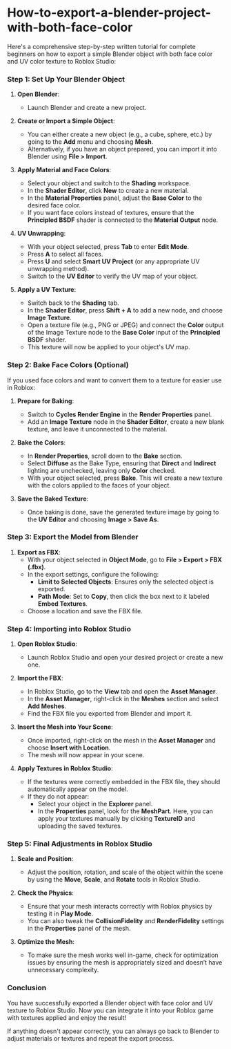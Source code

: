 # How-to-export-a-blender-project-with-both-face-color
Here's a comprehensive step-by-step written tutorial for complete beginners on how to export a simple Blender object with both face color and UV color texture to Roblox Studio:

### Step 1: Set Up Your Blender Object

1. **Open Blender**:
   - Launch Blender and create a new project.

2. **Create or Import a Simple Object**:
   - You can either create a new object (e.g., a cube, sphere, etc.) by going to the **Add** menu and choosing **Mesh**.
   - Alternatively, if you have an object prepared, you can import it into Blender using **File > Import**.

3. **Apply Material and Face Colors**:
   - Select your object and switch to the **Shading** workspace.
   - In the **Shader Editor**, click **New** to create a new material.
   - In the **Material Properties** panel, adjust the **Base Color** to the desired face color.
   - If you want face colors instead of textures, ensure that the **Principled BSDF** shader is connected to the **Material Output** node.

4. **UV Unwrapping**:
   - With your object selected, press **Tab** to enter **Edit Mode**.
   - Press **A** to select all faces.
   - Press **U** and select **Smart UV Project** (or any appropriate UV unwrapping method).
   - Switch to the **UV Editor** to verify the UV map of your object.

5. **Apply a UV Texture**:
   - Switch back to the **Shading** tab.
   - In the **Shader Editor**, press **Shift + A** to add a new node, and choose **Image Texture**.
   - Open a texture file (e.g., PNG or JPEG) and connect the **Color** output of the Image Texture node to the **Base Color** input of the **Principled BSDF** shader.
   - This texture will now be applied to your object's UV map.

### Step 2: Bake Face Colors (Optional)
If you used face colors and want to convert them to a texture for easier use in Roblox:

1. **Prepare for Baking**:
   - Switch to **Cycles Render Engine** in the **Render Properties** panel.
   - Add an **Image Texture** node in the **Shader Editor**, create a new blank texture, and leave it unconnected to the material.
   
2. **Bake the Colors**:
   - In **Render Properties**, scroll down to the **Bake** section.
   - Select **Diffuse** as the Bake Type, ensuring that **Direct** and **Indirect** lighting are unchecked, leaving only **Color** checked.
   - With your object selected, press **Bake**. This will create a new texture with the colors applied to the faces of your object.

3. **Save the Baked Texture**:
   - Once baking is done, save the generated texture image by going to the **UV Editor** and choosing **Image > Save As**.

### Step 3: Export the Model from Blender

1. **Export as FBX**:
   - With your object selected in **Object Mode**, go to **File > Export > FBX (.fbx)**.
   - In the export settings, configure the following:
     - **Limit to Selected Objects**: Ensures only the selected object is exported.
     - **Path Mode**: Set to **Copy**, then click the box next to it labeled **Embed Textures**.
   - Choose a location and save the FBX file.

### Step 4: Importing into Roblox Studio

1. **Open Roblox Studio**:
   - Launch Roblox Studio and open your desired project or create a new one.

2. **Import the FBX**:
   - In Roblox Studio, go to the **View** tab and open the **Asset Manager**.
   - In the **Asset Manager**, right-click in the **Meshes** section and select **Add Meshes**.
   - Find the FBX file you exported from Blender and import it.

3. **Insert the Mesh into Your Scene**:
   - Once imported, right-click on the mesh in the **Asset Manager** and choose **Insert with Location**.
   - The mesh will now appear in your scene.

4. **Apply Textures in Roblox Studio**:
   - If the textures were correctly embedded in the FBX file, they should automatically appear on the model.
   - If they do not appear:
     - Select your object in the **Explorer** panel.
     - In the **Properties** panel, look for the **MeshPart**. Here, you can apply your textures manually by clicking **TextureID** and uploading the saved textures.

### Step 5: Final Adjustments in Roblox Studio

1. **Scale and Position**:
   - Adjust the position, rotation, and scale of the object within the scene by using the **Move**, **Scale**, and **Rotate** tools in Roblox Studio.

2. **Check the Physics**:
   - Ensure that your mesh interacts correctly with Roblox physics by testing it in **Play Mode**.
   - You can also tweak the **CollisionFidelity** and **RenderFidelity** settings in the **Properties** panel of the mesh.

3. **Optimize the Mesh**:
   - To make sure the mesh works well in-game, check for optimization issues by ensuring the mesh is appropriately sized and doesn’t have unnecessary complexity.

### Conclusion
You have successfully exported a Blender object with face color and UV texture to Roblox Studio. Now you can integrate it into your Roblox game with textures applied and enjoy the result!

If anything doesn't appear correctly, you can always go back to Blender to adjust materials or textures and repeat the export process.
